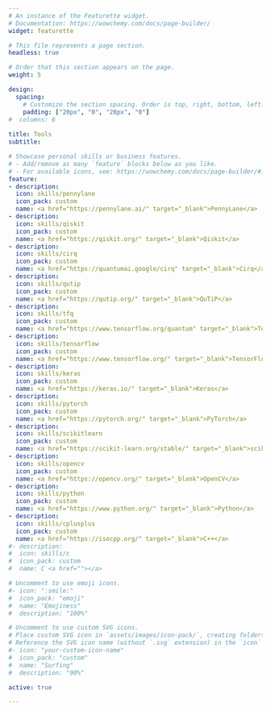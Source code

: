 ```yaml
---
# An instance of the Featurette widget.
# Documentation: https://wowchemy.com/docs/page-builder/
widget: featurette

# This file represents a page section.
headless: true

# Order that this section appears on the page.
weight: 5

design:
  spacing:
    # Customize the section spacing. Order is top, right, bottom, left.
    padding: ["20px", "0", "20px", "0"]
#  columns: 6
  
title: Tools
subtitle: 

# Showcase personal skills or business features.
# - Add/remove as many `feature` blocks below as you like.
# - For available icons, see: https://wowchemy.com/docs/page-builder/#icons
feature:
- description:
  icon: skills/pennylane
  icon_pack: custom
  name: <a href="https://pennylane.ai/" target="_blank">PennyLane</a>
- description:
  icon: skills/qiskit
  icon_pack: custom
  name: <a href="https://qiskit.org/" target="_blank">Qiskit</a>
- description:
  icon: skills/cirq
  icon_pack: custom
  name: <a href="https://quantumai.google/cirq" target="_blank">Cirq</a>
- description:
  icon: skills/qutip
  icon_pack: custom
  name: <a href="https://qutip.org/" target="_blank">QuTiP</a>
- description:
  icon: skills/tfq
  icon_pack: custom
  name: <a href="https://www.tensorflow.org/quantum" target="_blank">TensorFlow Quantum</a>
- description:
  icon: skills/tensorflow
  icon_pack: custom
  name: <a href="https://www.tensorflow.org/" target="_blank">TensorFlow</a>
- description:
  icon: skills/keras
  icon_pack: custom
  name: <a href="https://keras.io/" target="_blank">Keras</a>
- description:
  icon: skills/pytorch
  icon_pack: custom
  name: <a href="https://pytorch.org/" target="_blank">PyTorch</a>
- description:
  icon: skills/scikitlearn
  icon_pack: custom
  name: <a href="https://scikit-learn.org/stable/" target="_blank">scikit-learn</a>
- description:
  icon: skills/opencv
  icon_pack: custom
  name: <a href="https://opencv.org/" target="_blank">OpenCV</a>
- description:
  icon: skills/python
  icon_pack: custom
  name: <a href="https://www.python.org/" target="_blank">Python</a>
- description:
  icon: skills/cplusplus
  icon_pack: custom
  name: <a href="https://isocpp.org/" target="_blank">C++</a>
#- description:
#  icon: skills/c
#  icon_pack: custom
#  name: C <a href=""></a>

# Uncomment to use emoji icons.
#- icon: ":smile:"
#  icon_pack: "emoji"
#  name: "Emojiness"
#  description: "100%"  

# Uncomment to use custom SVG icons.
# Place custom SVG icon in `assets/images/icon-pack/`, creating folders if necessary.
# Reference the SVG icon name (without `.svg` extension) in the `icon` field.
#- icon: "your-custom-icon-name"
#  icon_pack: "custom"
#  name: "Surfing"
#  description: "90%"

active: true

---
```


